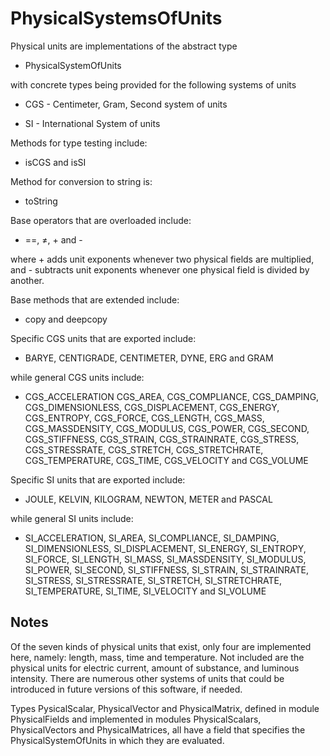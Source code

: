 # PhysicalSystemsOfUnits

Physical units are implementations of the abstract type

  * PhysicalSystemOfUnits

with concrete types being provided for the following systems of units

  * CGS - Centimeter, Gram, Second system of units

  * SI  - International System of units

Methods for type testing include:

  * isCGS and isSI

Method for conversion to string is:

  * toString

Base operators that are overloaded include:

  * ==, ≠, + and -

where + adds unit exponents whenever two physical fields are multiplied, and - subtracts unit exponents whenever one physical field is divided by another.

Base methods that are extended include:

  * copy and deepcopy

Specific CGS units that are exported include:

  * BARYE, CENTIGRADE, CENTIMETER, DYNE, ERG and GRAM

while general CGS units include:

  * CGS_ACCELERATION CGS_AREA, CGS_COMPLIANCE, CGS_DAMPING, CGS_DIMENSIONLESS, CGS_DISPLACEMENT, CGS_ENERGY, CGS_ENTROPY, CGS_FORCE, CGS_LENGTH, CGS_MASS, CGS_MASSDENSITY, CGS_MODULUS, CGS_POWER, CGS_SECOND, CGS_STIFFNESS, CGS_STRAIN, CGS_STRAINRATE, CGS_STRESS, CGS_STRESSRATE, CGS_STRETCH, CGS_STRETCHRATE, CGS_TEMPERATURE, CGS_TIME, CGS_VELOCITY and CGS_VOLUME

Specific SI units that are exported include:

  * JOULE, KELVIN, KILOGRAM, NEWTON, METER and PASCAL

while general SI units include:

  * SI_ACCELERATION, SI_AREA, SI_COMPLIANCE, SI_DAMPING, SI_DIMENSIONLESS, SI_DISPLACEMENT, SI_ENERGY, SI_ENTROPY, SI_FORCE, SI_LENGTH, SI_MASS, SI_MASSDENSITY, SI_MODULUS, SI_POWER, SI_SECOND, SI_STIFFNESS, SI_STRAIN, SI_STRAINRATE, SI_STRESS, SI_STRESSRATE, SI_STRETCH, SI_STRETCHRATE, SI_TEMPERATURE, SI_TIME, SI_VELOCITY and SI_VOLUME

## Notes

Of the seven kinds of physical units that exist, only four are implemented here, namely: length, mass, time and temperature. Not included are the physical units for electric current, amount of substance, and luminous intensity. There are numerous other systems of units that could be introduced in future versions of this software, if needed.

Types PysicalScalar, PhysicalVector and PhysicalMatrix, defined in module PhysicalFields and implemented in modules PhysicalScalars, PhysicalVectors and PhysicalMatrices, all have a field that specifies the PhysicalSystemOfUnits in which they are evaluated.

